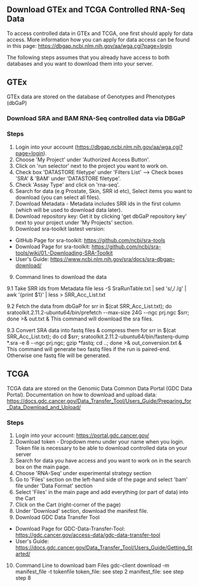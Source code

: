 ## Download GTEx and TCGA Controlled RNA-Seq Data

To access controlled data in GTEx and TCGA, one first should apply for data access. More information how you can apply for data access can be found in this page: https://dbgap.ncbi.nlm.nih.gov/aa/wga.cgi?page=login

The following steps assumes that you already have access to both databases and you want to download them into your server.

## GTEx
GTEx data are stored on the database of Genotypes and Phenotypes (dbGaP)
### Download SRA and BAM RNA-Seq controlled data via DBGaP
### Steps
1. Login into your account (https://dbgap.ncbi.nlm.nih.gov/aa/wga.cgi?page=login).
2. Choose 'My Project' under 'Authorized Access Button'.
3. Click on 'run selector' next to the project you want to work on.
4. Check box 'DATASTORE filetype' under 'Filters List' --> Check boxes 'SRA' & 'BAM' under 'DATASTORE filetype'.
5. Check 'Assay Type' and click on 'rna-seq'.
6. Search for data (e.g Prostate, Skin, SRR id etc), Select items you want to download (you can select all files).
7. Download Metadata - Metadata includes SRR ids in the first column (which will be used to download data later).
7. Download repository key: Get it by clicking 'get dbGaP repository key' next to your project under 'My Projects' section.
8. Download sra-toolkit lastest version:
- GitHub Page for sra-toolkit: https://github.com/ncbi/sra-tools
- Download Page for sra-toolkit: https://github.com/ncbi/sra-tools/wiki/01.-Downloading-SRA-Toolkit
- User's Guide: https://www.ncbi.nlm.nih.gov/sra/docs/sra-dbgap-download/

9. Command lines to download the data

9.1 Take SRR ids from Metadata file
less -S SraRunTable.txt | sed 's/,/ /g' | awk '{print $1}' | less > SRR_Acc_List.txt

9.2 Fetch the data from dbGaP
for srr in $(cat SRR_Acc_List.txt); do sratoolkit.2.11.2-ubuntu64/bin/prefetch --max-size 24G --ngc prj.ngc $srr; done >& out.txt &
This command will download the sra files.

9.3 Convert SRA data into fastq files & compress them
for srr in $(cat SRR_Acc_List.txt); do cd $srr; sratoolkit.2.11.2-ubuntu64/bin/fasterq-dump *.sra -e 8 --ngc prj.ngc; gzip *fastq; cd ..; done >& out_conversion.txt &
This command will generate two fastq files if the run is paired-end. Otherwise one fastq file will be generated.

## TCGA
TCGA data are stored on the Genomic Data Common Data Portal (GDC Data Portal).
Documentation on how to download and upload data: https://docs.gdc.cancer.gov/Data_Transfer_Tool/Users_Guide/Preparing_for_Data_Download_and_Upload/

### Steps
1. Login into your account: https://portal.gdc.cancer.gov/
2. Download token -  Dropdown menu under your name when you login. Token file is necessary to be able to download controlled data on your server
3. Search for data you have access and you want to work on in the search box on the main page.
4. Choose 'RNA-Seq' under experimental strategy section
5. Go to 'Files' section on the left-hand side of the page and select 'bam' file under 'Data Format' section
6. Select 'Files' in the main page and add everything (or part of data) into the Cart
7. Click on the Cart (right-corner of the page)
8. Under 'Download' section, download the manifest file.
9. Download GDC Data Transfer Tool
- Download Page for GDC-Data-Transfer-Tool: https://gdc.cancer.gov/access-data/gdc-data-transfer-tool
- User's Guide: https://docs.gdc.cancer.gov/Data_Transfer_Tool/Users_Guide/Getting_Started/
10. Command Line to download bam Files
gdc-client download -m manifest_file -t tokenfile
token_file: see step 2
manifest_file: see step step 8
